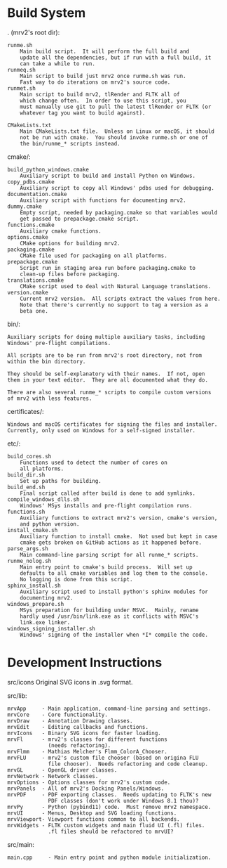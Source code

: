 
Build System
============

. (mrv2's root dir):

	runme.sh
		Main build script.  It will perform the full build and
		update all the dependencies, but if run with a full build, it
		can take a while to run.
	runmeq.sh
		Main script to build just mrv2 once runme.sh was run.
		Fast way to do iterations on mrv2's source code.
	runmet.sh
		Main script to build mrv2, tlRender and FLTK all of
		which change often.  In order to use this script, you
		must manually use git to pull the latest tlRender or FLTK (or
		whatever tag you want to build against).		

	CMakeLists.txt
		Main CMakeLists.txt file.  Unless on Linux or macOS, it should
		not be run with cmake.  You should invoke runme.sh or one of
		the bin/runme_* scripts instead.
		
cmake/:

	build_python_windows.cmake
		Auxiliary script to build and install Python on Windows.
	copy_pdbs.cmake
		Auxiliary script to copy all Windows' pdbs used for debugging.
	documentation.cmake
		Auxiliary script with functions for documenting mrv2.
	dummy.cmake
		Empty script, needed by packaging.cmake so that variables would
		get passed to prepackage.cmake script.
	functions.cmake
		Auxiliary cmake functions.
	options.cmake
		CMake options for building mrv2.
	packaging.cmake
		CMake file used for packaging on all platforms.
	prepackage.cmake
		Script run in staging area run before packaging.cmake to
		clean-up files before packaging.
	translations.cmake
		CMake script used to deal with Natural Language translations.
	version.cmake
		Current mrv2 version.  All scripts extract the values from here.
		Note that there's currently no support to tag a version as a 
		beta one.

bin/:

	Auxiliary scripts for doing multiple auxiliary tasks, including
	Windows' pre-flight compilations.
	
	All scripts are to be run from mrv2's root directory, not from 
	within the bin directory.
	
	They should be self-explanatory with their names.  If not, open
	them in your text editor.  They are all documented what they do.

	There are also several runme_* scripts to compile custom versions
	of mrv2 with less features.
	

certificates/:
	
	Windows and macOS certificates for signing the files and installer.
	Currently, only used on Windows for a self-signed installer.

etc/:

	build_cores.sh
		Functions used to detect the number of cores on
		all platforms.
	build_dir.sh
		Set up paths for building.
	build_end.sh
		Final script called after build is done to add symlinks.
	compile_windows_dlls.sh
		Windows' MSys installs and pre-flight compilation runs.
	functions.sh
		Auxiliary functions to extract mrv2's version, cmake's version,
		and python version.
	install_cmake.sh
		Auxiliary function to install cmake.  Not used but kept in case
		cmake gets broken on GitHub actions as it happened before.
	parse_args.sh
		Main command-line parsing script for all runme_* scripts.
	runme_nolog.sh
		Main entry point to cmake's build process.  Will set up 
		defaults to all cmake variables and log them to the console.
		No logging is done from this script.
	sphinx_install.sh
		Auxiliary script used to install python's sphinx modules for
		documenting mrv2.
	windows_prepare.sh
		MSys preparation for building under MSVC.  Mainly, rename
		hardly used /usr/bin/link.exe as it conflicts with MSVC's 
		link.exe linker.
	windows_signing_installer.sh
		Windows' signing of the installer when *I* compile the code.

Development Instructions
========================

src/icons
	Original SVG icons in .svg format.

src/lib:

	mrvApp     - Main application, command-line parsing and settings.
	mrvCore    - Core functionality.
	mrvDraw    - Annotation Drawing classes.
	mrvEdit    - Editing callbacks and functions.
	mrvIcons   - Binary SVG icons for faster loading.
	mrvFl      - mrv2's classes for different functions 
	             (needs refactoring).
	mrvFlmm    - Mathias Melcher's Flmm_ColorA_Chooser.
	mrvFLU     - mrv2's custom file chooser (based on origina FLU
	             file chooser).  Needs refactoring and code cleanup.
	mrvGL      - OpenGL driver classes.
	mrvNetwork - Network classes.
	mrvOptions - Options classes for mrv2's custom code.
	mrvPanels  - All of mrv2's Docking Panels/Windows.
	mrvPDF     - PDF exporting classes.  Needs updating to FLTK's new
		         PDF classes (don't work under Windows 8.1 thou)?
	mrvPy      - Python (pybind11) code.  Must remove mrv2 namespace.
	mrvUI      - Menus, Desktop and SVG loading functions.
	mrvViewport- Viewport functions common to all backends.
	mrvWidgets - FLTK custom widgets and main fluid UI (.fl) files.
	             .fl files should be refactored to mrvUI?

src/main:

	main.cpp     - Main entry point and python module initialization.
